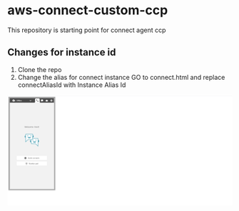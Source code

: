 # aws-connect-custom-ccp

This repository is starting point for connect agent ccp 

## Changes for instance id

1) Clone the repo 
2) Change the alias for connect instance 
	GO to connect.html and replace connectAliasId with Instance Alias Id 

![screenshot of agent ccp ](images/ccp.PNG)

